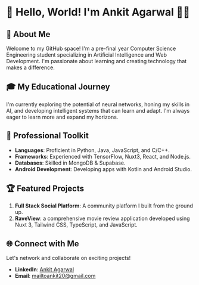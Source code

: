 # 👋 Hello, World! I'm Ankit Agarwal 👨‍💻

## 🚀 About Me
Welcome to my GitHub space! I'm a pre-final year Computer Science Engineering student specializing in Artificial Intelligence and Web Development. I'm passionate about learning and creating technology that makes a difference.

## 🎓 My Educational Journey
I'm currently exploring the potential of neural networks, honing my skills in AI, and developing intelligent systems that can learn and adapt. I'm always eager to learn more and expand my horizons.

## 💼 Professional Toolkit
- **Languages**: Proficient in Python, Java, JavaScript, and C/C++.
- **Frameworks**: Experienced with TensorFlow, Nuxt3, React, and Node.js.
- **Databases**: Skilled in MongoDB & Supabase.
- **Android Development**: Developing apps with Kotlin and Android Studio.

## 🏆 Featured Projects
1. **Full Stack Social Platform**: A community platform I built from the ground up.
2. **RaveView**:  a comprehensive movie review application developed using Nuxt 3, Tailwind CSS,
TypeScript, and JavaScript.

## 🌐 Connect with Me
Let's network and collaborate on exciting projects!
- **LinkedIn**: [Ankit Agarwal](https://www.linkedin.com/in/ankit-agarwal-52552b237/)
- **Email**: mailtoankit20@gmail.com


